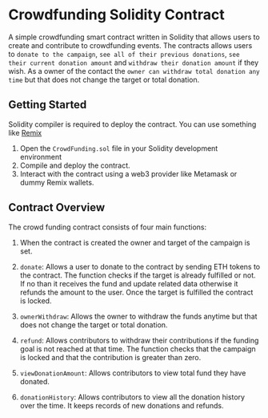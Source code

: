# Crowdfunding Solidity Contract

A simple crowdfunding smart contract written in Solidity that allows users to create and contribute to crowdfunding events. The contracts allows users to `donate to the campaign`, `see all of their previous donations`, `see their current donation amount` and `withdraw their donation amount` if they wish. As a owner of the contact the `owner can withdraw total donation any time` but that does not change the target or total donation.

## Getting Started

Solidity compiler is required to deploy the contract. You can use something like [Remix](https://remix.ethereum.org/)

1. Open the `CrowdFunding.sol` file in your Solidity development environment
2. Compile and deploy the contract.
3. Interact with the contract using a web3 provider like Metamask or dummy Remix wallets.

## Contract Overview

The crowd funding contract consists of four main functions:

1. When the contract is created the owner and target of the campaign is set.

2. `donate`: Allows a user to donate to the contract by sending ETH tokens to the contract. The function checks if the target is already fulfilled or not. If no than it receives the fund and update related data otherwise it refunds the amount to the user. Once the target is fulfilled the contract is locked.

3. `ownerWithdraw`: Allows the owner to withdraw the funds anytime but that does not change the target or total donation.

4. `refund`: Allows contributors to withdraw their contributions if the funding goal is not reached at that time. The function checks that the campaign is locked and that the contribution is greater than zero.

5. `viewDonationAmount`: Allows contributors to view total fund they have donated.

5. `donationHistory`: Allows contributors to view all the donation history over the time. It keeps records of new donations and refunds.